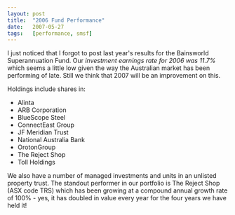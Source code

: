 ```yaml
---
layout: post
title:  "2006 Fund Performance"
date:   2007-05-27
tags:   [performance, smsf]
---
```


I just noticed that I forgot to post last year's results for the
Bainsworld Superannuation Fund. Our *investment earnings rate for 2006
was 11.7%* which seems a little low given the way the Australian market
has been performing of late. Still we think that 2007 will be an
improvement on this.

Holdings include shares in:

* Alinta
* ARB Corporation
* BlueScope Steel
* ConnectEast Group
* JF Meridian Trust
* National Australia Bank
* OrotonGroup
* The Reject Shop
* Toll Holdings

We also have a number of managed investments and units in an unlisted
property trust. The standout performer in our portfolio is
The Reject Shop (ASX code TRS) which has been growing at a compound
annual growth rate of 100% - yes, it has doubled in value every year for
the four years we have held it!
